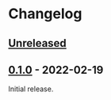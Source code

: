 # Changelog

## [Unreleased]


## [0.1.0] - 2022-02-19

Initial release.


[Unreleased]: https://github.com/JakeWharton/PosterBox/compare/0.1.0...HEAD
[0.1.0]: https://github.com/JakeWharton/PosterBox/releases/tag/0.1.0
